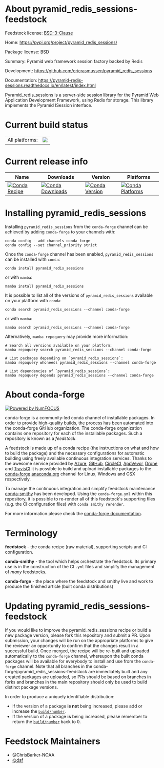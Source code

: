 About pyramid_redis_sessions-feedstock
======================================

Feedstock license: [BSD-3-Clause](https://github.com/conda-forge/pyramid_redis_sessions-feedstock/blob/main/LICENSE.txt)

Home: https://pypi.org/project/pyramid_redis_sessions/

Package license: BSD

Summary: Pyramid web framework session factory backed by Redis

Development: https://github.com/ericrasmussen/pyramid_redis_sessions

Documentation: https://pyramid-redis-sessions.readthedocs.io/en/latest/index.html

Pyramid_redis_sessions is a server-side session library for the Pyramid
Web Application Development Framework, using Redis for storage. This
library implements the Pyramid ISession interface.


Current build status
====================


<table><tr><td>All platforms:</td>
    <td>
      <a href="https://dev.azure.com/conda-forge/feedstock-builds/_build/latest?definitionId=8735&branchName=main">
        <img src="https://dev.azure.com/conda-forge/feedstock-builds/_apis/build/status/pyramid_redis_sessions-feedstock?branchName=main">
      </a>
    </td>
  </tr>
</table>

Current release info
====================

| Name | Downloads | Version | Platforms |
| --- | --- | --- | --- |
| [![Conda Recipe](https://img.shields.io/badge/recipe-pyramid_redis_sessions-green.svg)](https://anaconda.org/conda-forge/pyramid_redis_sessions) | [![Conda Downloads](https://img.shields.io/conda/dn/conda-forge/pyramid_redis_sessions.svg)](https://anaconda.org/conda-forge/pyramid_redis_sessions) | [![Conda Version](https://img.shields.io/conda/vn/conda-forge/pyramid_redis_sessions.svg)](https://anaconda.org/conda-forge/pyramid_redis_sessions) | [![Conda Platforms](https://img.shields.io/conda/pn/conda-forge/pyramid_redis_sessions.svg)](https://anaconda.org/conda-forge/pyramid_redis_sessions) |

Installing pyramid_redis_sessions
=================================

Installing `pyramid_redis_sessions` from the `conda-forge` channel can be achieved by adding `conda-forge` to your channels with:

```
conda config --add channels conda-forge
conda config --set channel_priority strict
```

Once the `conda-forge` channel has been enabled, `pyramid_redis_sessions` can be installed with `conda`:

```
conda install pyramid_redis_sessions
```

or with `mamba`:

```
mamba install pyramid_redis_sessions
```

It is possible to list all of the versions of `pyramid_redis_sessions` available on your platform with `conda`:

```
conda search pyramid_redis_sessions --channel conda-forge
```

or with `mamba`:

```
mamba search pyramid_redis_sessions --channel conda-forge
```

Alternatively, `mamba repoquery` may provide more information:

```
# Search all versions available on your platform:
mamba repoquery search pyramid_redis_sessions --channel conda-forge

# List packages depending on `pyramid_redis_sessions`:
mamba repoquery whoneeds pyramid_redis_sessions --channel conda-forge

# List dependencies of `pyramid_redis_sessions`:
mamba repoquery depends pyramid_redis_sessions --channel conda-forge
```


About conda-forge
=================

[![Powered by
NumFOCUS](https://img.shields.io/badge/powered%20by-NumFOCUS-orange.svg?style=flat&colorA=E1523D&colorB=007D8A)](https://numfocus.org)

conda-forge is a community-led conda channel of installable packages.
In order to provide high-quality builds, the process has been automated into the
conda-forge GitHub organization. The conda-forge organization contains one repository
for each of the installable packages. Such a repository is known as a *feedstock*.

A feedstock is made up of a conda recipe (the instructions on what and how to build
the package) and the necessary configurations for automatic building using freely
available continuous integration services. Thanks to the awesome service provided by
[Azure](https://azure.microsoft.com/en-us/services/devops/), [GitHub](https://github.com/),
[CircleCI](https://circleci.com/), [AppVeyor](https://www.appveyor.com/),
[Drone](https://cloud.drone.io/welcome), and [TravisCI](https://travis-ci.com/)
it is possible to build and upload installable packages to the
[conda-forge](https://anaconda.org/conda-forge) [anaconda.org](https://anaconda.org/)
channel for Linux, Windows and OSX respectively.

To manage the continuous integration and simplify feedstock maintenance
[conda-smithy](https://github.com/conda-forge/conda-smithy) has been developed.
Using the ``conda-forge.yml`` within this repository, it is possible to re-render all of
this feedstock's supporting files (e.g. the CI configuration files) with ``conda smithy rerender``.

For more information please check the [conda-forge documentation](https://conda-forge.org/docs/).

Terminology
===========

**feedstock** - the conda recipe (raw material), supporting scripts and CI configuration.

**conda-smithy** - the tool which helps orchestrate the feedstock.
                   Its primary use is in the construction of the CI ``.yml`` files
                   and simplify the management of *many* feedstocks.

**conda-forge** - the place where the feedstock and smithy live and work to
                  produce the finished article (built conda distributions)


Updating pyramid_redis_sessions-feedstock
=========================================

If you would like to improve the pyramid_redis_sessions recipe or build a new
package version, please fork this repository and submit a PR. Upon submission,
your changes will be run on the appropriate platforms to give the reviewer an
opportunity to confirm that the changes result in a successful build. Once
merged, the recipe will be re-built and uploaded automatically to the
`conda-forge` channel, whereupon the built conda packages will be available for
everybody to install and use from the `conda-forge` channel.
Note that all branches in the conda-forge/pyramid_redis_sessions-feedstock are
immediately built and any created packages are uploaded, so PRs should be based
on branches in forks and branches in the main repository should only be used to
build distinct package versions.

In order to produce a uniquely identifiable distribution:
 * If the version of a package **is not** being increased, please add or increase
   the [``build/number``](https://docs.conda.io/projects/conda-build/en/latest/resources/define-metadata.html#build-number-and-string).
 * If the version of a package **is** being increased, please remember to return
   the [``build/number``](https://docs.conda.io/projects/conda-build/en/latest/resources/define-metadata.html#build-number-and-string)
   back to 0.

Feedstock Maintainers
=====================

* [@ChrisBarker-NOAA](https://github.com/ChrisBarker-NOAA/)
* [@daf](https://github.com/daf/)

